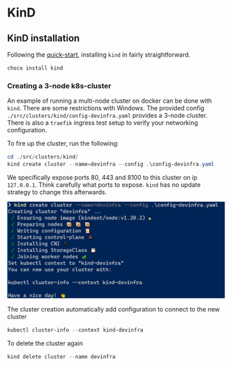 # KinD

## KinD installation

Following the [quick-start](https://kind.sigs.k8s.io/docs/user/quick-start/), installing `kind` in fairly straightforward.

```Powershell
choco install kind
```

### Creating a 3-node k8s-cluster

An example of running a multi-node cluster on docker can be done with `kind`. There are some restrictions with Windows. The provided config `./src/clusters/kind/config-devinfra.yaml` provides a 3-node cluster. There is also a `traefik` ingress test setup to verify your networking configuration.

To fire up the cluster, run the following:

```powershell
cd ./src/clusters/kind/
kind create cluster --name=devinfra --config .\config-devinfra.yaml
```

We specifically expose ports 80, 443 and 8100 to this cluster on ip `127.0.0.1`. Think carefully what ports to expose. `kind` has no update strategy to change this afterwards.

![kind cluster creation](../images/kind-cluster-creation.png)

The cluster creation automatically add configuration to connect to the new cluster

```powershell
kubectl cluster-info --context kind-devinfra
```

To delete the cluster again

```powershell
kind delete cluster --name devinfra
```
